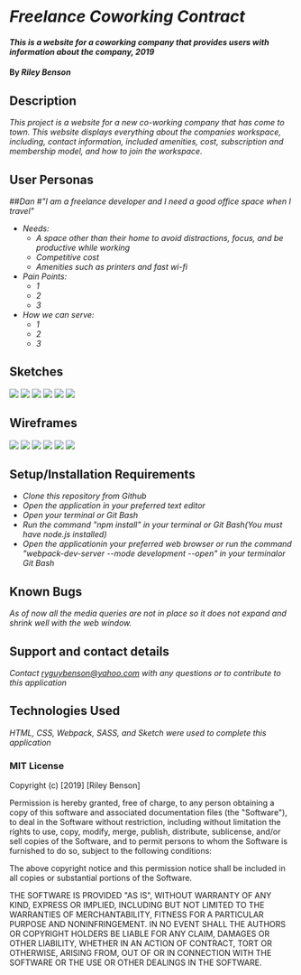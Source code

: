 # _Freelance Coworking Contract_

#### _This is a website for a coworking company that provides users with information about the company, 2019_

#### By _**Riley Benson**_

## Description

_This project is a website for a new co-working company that has come to town. This website displays everything about the companies workspace, including, contact information, included amenities, cost, subscription and membership model, and how to join the workspace._

## User Personas

##_Dan_
#_"I am a freelance developer and I need a good office space when I travel"_
* _Needs:_
  * _A space other than their home to avoid distractions, focus, and be productive while working_
  * _Competitive cost_
  * _Amenities such as printers and fast wi-fi_
* _Pain Points:_
  * _1_
  * _2_
  * _3_
* _How we can serve:_
  * _1_
  * _2_
  * _3_

## Sketches
  ![](src/assets/images/sketch1.jpeg)  ![](src/assets/images/sketch2.jpeg) ![](src/assets/images/sketch3.jpeg) ![](src/assets/images/sketch4.jpeg) ![](src/assets/images/sketch5.jpeg) ![](src/assets/images/sketch6.jpeg)
  
## Wireframes
 ![](src/assets/images/desktop-main.png)  ![](src/assets/images/tablet-main.png) ![](src/assets/images/mobile-main.png) ![](src/assets/images/mobile-main2.png) ![](src/assets/images/mobile-contact.png) ![](src/assets/images/mobile-pricing.png)

## Setup/Installation Requirements

* _Clone this repository from Github_
* _Open the application in your preferred text editor_
* _Open your terminal or Git Bash_
* _Run the command "npm install" in your terminal or Git Bash(You must have node.js installed)_
* _Open the applicationin your preferred web browser or run the command "webpack-dev-server --mode development --open" in your terminalor Git Bash_

## Known Bugs

_As of now all the media queries are not in place so it does not expand and shrink well with the web window._

## Support and contact details

_Contact ryguybenson@yahoo.com with any questions or to contribute to this application_

## Technologies Used

_HTML, CSS, Webpack, SASS, and Sketch were used to complete this application_



### MIT License

Copyright (c) [2019] [Riley Benson]

Permission is hereby granted, free of charge, to any person obtaining a copy
of this software and associated documentation files (the "Software"), to deal
in the Software without restriction, including without limitation the rights
to use, copy, modify, merge, publish, distribute, sublicense, and/or sell
copies of the Software, and to permit persons to whom the Software is
furnished to do so, subject to the following conditions:

The above copyright notice and this permission notice shall be included in all
copies or substantial portions of the Software.

THE SOFTWARE IS PROVIDED "AS IS", WITHOUT WARRANTY OF ANY KIND, EXPRESS OR
IMPLIED, INCLUDING BUT NOT LIMITED TO THE WARRANTIES OF MERCHANTABILITY,
FITNESS FOR A PARTICULAR PURPOSE AND NONINFRINGEMENT. IN NO EVENT SHALL THE
AUTHORS OR COPYRIGHT HOLDERS BE LIABLE FOR ANY CLAIM, DAMAGES OR OTHER
LIABILITY, WHETHER IN AN ACTION OF CONTRACT, TORT OR OTHERWISE, ARISING FROM,
OUT OF OR IN CONNECTION WITH THE SOFTWARE OR THE USE OR OTHER DEALINGS IN THE
SOFTWARE.
